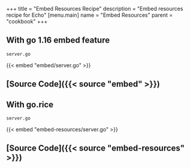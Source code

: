 +++
title = "Embed Resources Recipe"
description = "Embed resources recipe for Echo"
[menu.main]
  name = "Embed Resources"
  parent = "cookbook"
+++

## With go 1.16 embed feature

`server.go`

{{< embed "embed/server.go" >}}

## [Source Code]({{< source "embed" >}})

## With go.rice

`server.go`

{{< embed "embed-resources/server.go" >}}

## [Source Code]({{< source "embed-resources" >}})
